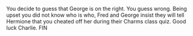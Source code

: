You decide to guess that George is on the right. You guess wrong. Being upset you did not know who is who, Fred and George insist they will tell Hermione that you cheated off her during their Charms class quiz. Good luck Charlie. FIN

